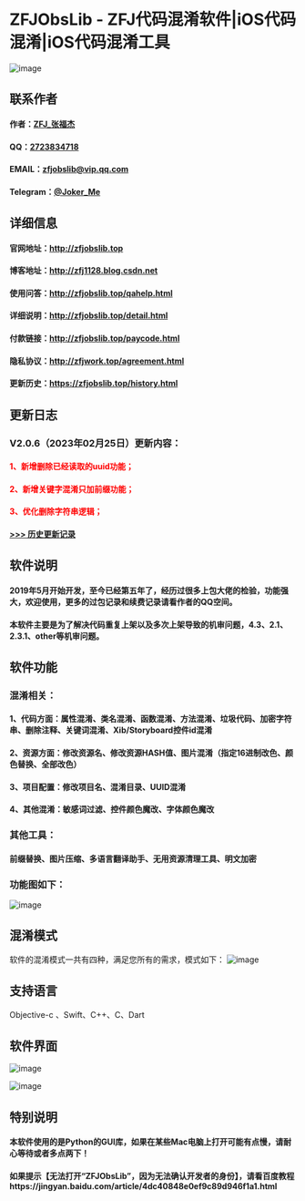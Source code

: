 
# ZFJObsLib - ZFJ代码混淆软件|iOS代码混淆|iOS代码混淆工具


![image](https://zfjobslib.top/images/ZFJObsLib.png)

## 联系作者

#### 作者：[ZFJ_张福杰](http://zfj1128.blog.csdn.net)
#### QQ：[2723834718](https://zfjobslib.top/images/qq2.png)
#### EMAIL：zfjobslib@vip.qq.com
#### Telegram：[@Joker_Me](https://zfjobslib.top/images/telegram_3_2.png)

## 详细信息

#### 官网地址：http://zfjobslib.top
#### 博客地址：http://zfj1128.blog.csdn.net
#### 使用问答：http://zfjobslib.top/qahelp.html
#### 详细说明：http://zfjobslib.top/detail.html
#### 付款链接：http://zfjobslib.top/paycode.html
#### 隐私协议：http://zfjwork.top/agreement.html
#### 更新历史：https://zfjobslib.top/history.html

## 更新日志

### V2.0.6（2023年02月25日）更新内容：

#### <font color=FF0000>1、新增删除已经读取的uuid功能；</font>

#### <font color=FF0000>2、新增关键字混淆只加前缀功能；</font>

#### <font color=FF0000>3、优化删除字符串逻辑；</font>

#### [>>> 历史更新记录](https://zfjobslib.top/history.html)

## 软件说明
#### 2019年5月开始开发，至今已经第五年了，经历过很多上包大佬的检验，功能强大，欢迎使用，更多的过包记录和续费记录请看作者的QQ空间。
#### 本软件主要是为了解决代码重复上架以及多次上架导致的机审问题，4.3、2.1、2.3.1、other等机审问题。

## 软件功能
### 混淆相关：
#### 1、代码方面：属性混淆、类名混淆、函数混淆、方法混淆、垃圾代码、加密字符串、删除注释、关键词混淆、Xib/Storyboard控件id混淆
#### 2、资源方面：修改资源名、修改资源HASH值、图片混淆（指定16进制改色、颜色替换、全部改色）
#### 3、项目配置：修改项目名、混淆目录、UUID混淆
#### 4、其他混淆：敏感词过滤、控件颜色魔改、字体颜色魔改
### 其他工具：
#### 前缀替换、图片压缩、多语言翻译助手、无用资源清理工具、明文加密
### 功能图如下：

![image](https://zfjobslib.top/images/software-img/tree_fun_4.png)

## 混淆模式
软件的混淆模式一共有四种，满足您所有的需求，模式如下：
![image](https://zfjobslib.top/images/detail-img/obs_confusion_mode.png)

## 支持语言
Objective-c 、Swift、C++、C、Dart

## 软件界面
![image](https://zfjobslib.top/images/software-img/11.png)

![image](https://zfjobslib.top/images/software-img/22.png)

## 特别说明
#### 本软件使用的是Python的GUI库，如果在某些Mac电脑上打开可能有点慢，请耐心等待或者多点两下！
#### 如果提示【无法打开“ZFJObsLib”，因为无法确认开发者的身份】，请看百度教程https://jingyan.baidu.com/article/4dc40848e0ef9c89d946f1a1.html